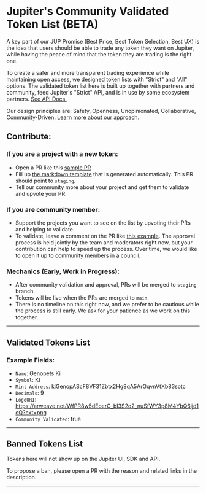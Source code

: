 # Jupiter's Community Validated Token List (BETA)

A key part of our JUP Promise (Best Price, Best Token Selection, Best UX) is the idea that users should be able to trade any token they want on Jupiter, while having the peace of mind that the token they are trading is the right one.

To create a safer and more transparent trading experience while maintaining open access, we designed token lists with "Strict" and "All" options. The validated token list here is built up together with partners and community, feed Jupiter's "Strict" API, and is in use by some ecosystem partners. [See API Docs.](https://docs.jup.ag/api/token-list-api) 

Our design principles are: Safety, Openness, Unopinionated, Collaborative, Community-Driven. [Learn more about our approach](https://blog.jup.ag/token-list-api/).


## Contribute:

### If you are a project with a new token:
- Open a PR like this [sample PR](https://github.com/jup-ag/token-list/pull/24)
- Fill up [the markdown template](https://github.com/jup-ag/token-list/blob/main/pull_request_template.md) that is generated automatically. This PR should point to `staging`.
- Tell our community more about your project and get them to validate and upvote your PR.

### If you are community member: 
- Support the projects you want to see on the list by upvoting their PRs and helping to validate.
- To validate, leave a comment on the PR like [this example](https://github.com/jup-ag/token-list/pull/24#pullrequestreview-1294727250). The approval process is held jointly by the team and moderators right now, but your contribution can help to speed up the process. Over time, we would like to open it up to community members in a council.

### Mechanics (Early, Work in Progress):
- After community validation and approval, PRs will be merged to `staging` branch. 
- Tokens will be live when the PRs are merged to `main`. 
- There is no timeline on this right now, and we prefer to be cautious while the process is still early. We ask for your patience as we work on this together.


<hr>

## Validated Tokens List

### Example Fields:  
- `Name`: Genopets Ki
- `Symbol`: KI 
- `Mint Address`: kiGenopAScF8VF31Zbtx2Hg8qA5ArGqvnVtXb83sotc
- `Decimals`: 9 
- `LogoURI`: https://arweave.net/WfPR8w5dEoerG_bI3S2o2_nuSfWY3p8M4YbQ6ijd1cQ?ext=png
- `Community Validated`: true

<hr>

## Banned Tokens List
Tokens here will not show up on the Jupiter UI, SDK and API.

To propose a ban, please open a PR with the reason and related links in the description.


<hr>
